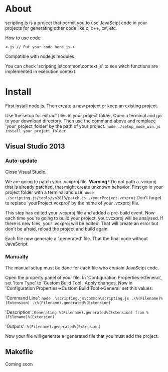 # About
scripting.js is a project that permit you to use JavaScipt code in your projects
for generating other code like c, c++, c#, etc.

How to use code:

`<-js
     // Put your code here
js->`

Compatible with node.js modules.

You can check 'scripting.js\common\context.js' to see witch functions are implemented in execution context.

# Install
First install node.js.
Then create a new project or keep an existing project.

Use the setup for extract files in your project folder.
Open a terminal and go to your download directory.
Then use the command above and remplace 'your_project_folder' by the path of your project.
`node ./setup_node_win.js install your_project_folder`

## Visual Studio 2013
### Auto-update
Close Visual Studio.

We are going to patch your .vcxproj file.
**Warning !** Do not path a .vcxproj that is already patched, that might create unknown behavior.
First go in your project folder with a terminal and use:
`node ./scripting.js/tools/vs2013/patch.js ./yourProject.vcxproj`
Don't forget to replace 'yourProject.vcxproj' by the name of your .vcxproj file.

This step has edited your .vcxproj file and added a pre-build event.
Now each time you're going to build your project, your.vcxproj will be analysed.
If there is new files, your .vcxproj will be edited.
That will create an error but don't be afraid, reload the project and build again.

Each file now generate a '.generated' file.
That the final code without JavaScript.

### Manually
The manual setup must be done for each file who contain JavaScipt code.

Open the property panel of your file.
In 'Configuration Properties->General', set 'Item Type' to 'Custom Build Tool'.
Apply changes.
Now in 'Configuration Properties->Custom Build Tool->General' set this values:

  'Command Line':
`node .\scripting.js\common\scripting.js .\%(Filename)%(Extension) .\%(Filename).generated%(Extension)`

  'Description':
`Generating %(Filename).generated%(Extension) from %(Filename)%(Extension)`

  'Outputs':
`%(Filename).generated%(Extension)`

Now your file will generate a .generated file that you must add the project.

## Makefile
Coming soon
